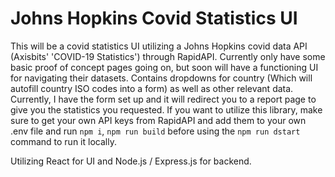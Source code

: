 # Johns Hopkins Covid Statistics UI

This will be a covid statistics UI utilizing a Johns Hopkins covid data API (Axisbits' 'COVID-19 Statistics') through RapidAPI. Currently only have some basic proof of concept pages going on, but soon will have a functioning UI for navigating their datasets. Contains dropdowns for country (Which will autofill country ISO codes into a form) as well as other relevant data. Currently, I have the form set up and it will redirect you to a report page to give you the statistics you requested. If you want to utilize this library, make sure to get your own API keys from RapidAPI and add them to your own .env file and run `npm i`, `npm run build` before using the `npm run dstart` command to run it locally. 

Utilizing React for UI and Node.js / Express.js for backend.
